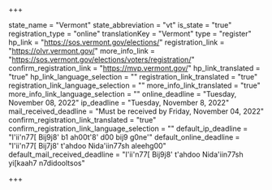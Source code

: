 +++

state_name = "Vermont"
state_abbreviation = "vt"
is_state = "true"
registration_type = "online"
translationKey = "Vermont"
type = "register"
hp_link = "https://sos.vermont.gov/elections/"
registration_link = "https://olvr.vermont.gov/"
more_info_link = "https://sos.vermont.gov/elections/voters/registration/"
confirm_registration_link = "https://mvp.vermont.gov/"
hp_link_translated = "true"
hp_link_language_selection = ""
registration_link_translated = "true"
registration_link_language_selection = ""
more_info_link_translated = "true"
more_info_link_language_selection = ""
online_deadline = "Tuesday, November 08, 2022"
ip_deadline = "Tuesday, November 8, 2022"
mail_received_deadline = "Must be received by Friday, November 04, 2022"
confirm_registration_link_translated = "true"
confirm_registration_link_language_selection = ""
default_ip_deadline = "I'ii'n77[ Bij9j8' b1 ah00t'8' d00 bij9 g0ne'"
default_online_deadline = "I'ii'n77[ Bij7j8' t'ahdoo Nida'iin77sh aleehg00"
default_mail_received_deadline = "I'ii'n77[ Bij9j8' t'ahdoo Nida'iin77sh yi[kaah7 n7didooltsos"

+++